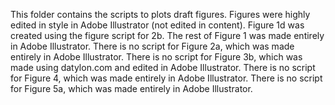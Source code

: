 This folder contains the scripts to plots draft figures. Figures were highly edited in style in Adobe Illustrator (not edited in content).
Figure 1d was created using the figure script for 2b. The rest of Figure 1 was made entirely in Adobe Illustrator.
There is no script for Figure 2a, which was made entirely in Adobe Illustrator.
There is no script for Figure 3b, which was made using datylon.com and edited in Adobe Illustrator.
There is no script for Figure 4, which was made entirely in Adobe Illustrator.
There is no script for Figure 5a, which was made entirely in Adobe Illustrator.